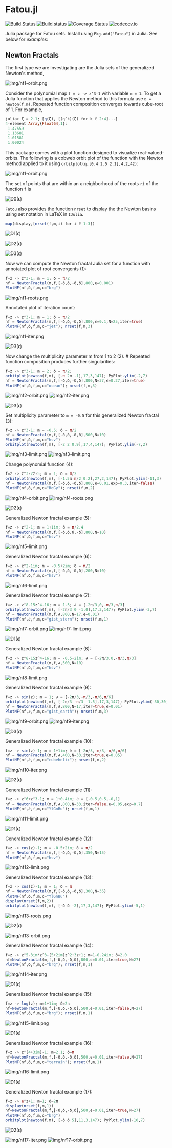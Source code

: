 # Fatou.jl

[![Build Status](https://travis-ci.org/chakravala/Fatou.jl.svg?branch=master)](https://travis-ci.org/chakravala/Fatou.jl) [![Build status](https://ci.appveyor.com/api/projects/status/mdathjmu7jg57u77?svg=true)](https://ci.appveyor.com/project/chakravala/fatou-jl) [![Coverage Status](https://coveralls.io/repos/github/chakravala/Fatou.jl/badge.svg?branch=master)](https://coveralls.io/github/chakravala/Fatou.jl?branch=master) [![codecov.io](http://codecov.io/github/chakravala/Fatou.jl/coverage.svg?branch=master)](http://codecov.io/github/chakravala/Fatou.jl?branch=master)

Julia package for Fatou sets. Install using `Pkg.add("Fatou")` in Julia. See below for *examples*:

## Newton Fractals

The first type we are investigating are the Julia sets of the generalized Newton's method,

![img/nf1-orbit.png](http://latex.codecogs.com/svg.latex?z%20\mapsto%20z%20-%20m%20\frac{f(z)}{f%27(z)}.)

Consider the polynomial map `f = z -> z^3-1` with variable `m = 1`. To get a Julia function that applies the Newton method to this formula use `η = newton(f,m)`. Repeated function composition converges towards cube-root of 1. For example,
```Julia
julia> ζ = 2.1; [η(ζ), [(η^k)(ζ) for k ∈ 2:4]...]
4-element Array{Float64,1}:
 1.47559
 1.13681
 1.01581
 1.00024
```

This package comes with a plot function designed to visualize real-valued-orbits. The following is a cobweb orbit plot of the function with the Newton method applied to it using `orbitplot(η,[0.4 2.5 2.1],4,2,42)`:

![img/nf1-orbit.png](img/nf1-orbit.png)

The set of points that are within an `ϵ` neighborhood of the roots `ri` of the function `f` is

![D0(ϵ)](http://latex.codecogs.com/svg.latex?D_0(\epsilon)%20=%20\left\\{%20z\in\mathbb{C}:%20\left|\\,z%20-%20r_i\\,\right|%3C\epsilon,\\,\forall%20r_i(\\,f(r_i)=0%20)\right\\})

`Fatou` also provides the function `nrset` to display the   the Newton basins using set notation in LaTeX in `IJulia`.

```Julia
map(display,[nrset(f,m,i) for i ∈ 1:3])
```

![D1(ϵ)](http://latex.codecogs.com/svg.latex?D_1(\epsilon)%20=%20\left\\{z\in\mathbb{C}:\left|\\,z%20-%20\frac{z^{3}%20-%201}{3%20z^{2}}%20-%20r_i\\,\right|%3C\epsilon,\\,\forall%20r_i(\\,f(r_i)=0%20)\right\\})

![D2(ϵ)](http://latex.codecogs.com/svg.latex?D_2(\epsilon)%20=%20\left\\{z\in\mathbb{C}:\left|\\,z%20-%20\frac{\left(z%20-%20\frac{z^{3}%20-%201}{3%20z^{2}}\right)^{3}%20-%201}{3%20\left(z%20-%20\frac{z^{3}%20-%201}{3%20z^{2}}\right)^{2}}%20-%20\frac{z^{3}%20-%201}{3%20z^{2}}%20-%20r_i\\,\right|%3C\epsilon,\\,\forall%20r_i(\\,f(r_i)=0%20)\right\\})

![D3(ϵ)](http://latex.codecogs.com/svg.latex?D_3(\epsilon)%20=%20\left\\{z\in\mathbb{C}:\left|\\,z%20-%20\frac{\left(z%20-%20\frac{\left(z%20-%20\frac{z^{3}%20-%201}{3%20z^{2}}\right)^{3}%20-%201}{3%20\left(z%20-%20\frac{z^{3}%20-%201}{3%20z^{2}}\right)^{2}}%20-%20\frac{z^{3}%20-%201}{3%20z^{2}}\right)^{3}%20-%201}{3%20\left(z%20-%20\frac{\left(z%20-%20\frac{z^{3}%20-%201}{3%20z^{2}}\right)^{3}%20-%201}{3%20\left(z%20-%20\frac{z^{3}%20-%201}{3%20z^{2}}\right)^{2}}%20-%20\frac{z^{3}%20-%201}{3%20z^{2}}\right)^{2}}%20-%20\frac{\left(z%20-%20\frac{z^{3}%20-%201}{3%20z^{2}}\right)^{3}%20-%201}{3%20\left(z%20-%20\frac{z^{3}%20-%201}{3%20z^{2}}\right)^{2}}%20-%20\frac{z^{3}%20-%201}{3%20z^{2}}%20-%20r_i\\,\right|%3C\epsilon,\\,\forall%20r_i(\\,f(r_i)=0%20)\right\\})

Now we can compute the Newton fractal Julia set for a function with annotated plot of root convergents (1):

```Julia
f=z -> z^3-1; m = 1; δ = π/2
nf = NewtonFractal(m,f,[-δ,δ,-δ,δ],800,ϵ=0.001)
PlotNF(nf,δ,f,m,c="brg")
```

![img/nf1-roots.png](img/nf1-roots.png)

Annotated plot of iteration count:
```Julia
f=z -> z^3-1; m = 1; δ = π/2
nf = NewtonFractal(m,f,[-δ,δ,-δ,δ],800,ϵ=0.1,N=25,iter=true)
PlotNF(nf,δ,f,m,c="jet"); nrset(f,m,3)
```

![img/nf1-iter.png](img/nf1-iter.png)

![D3(ϵ)](http://latex.codecogs.com/svg.latex?D_3(\epsilon)%20=%20\left\\{z\in\mathbb{C}:\left|\\,z%20-%20\frac{\left(z%20-%20\frac{\left(z%20-%20\frac{z^{3}%20-%201}{3%20z^{2}}\right)^{3}%20-%201}{3%20\left(z%20-%20\frac{z^{3}%20-%201}{3%20z^{2}}\right)^{2}}%20-%20\frac{z^{3}%20-%201}{3%20z^{2}}\right)^{3}%20-%201}{3%20\left(z%20-%20\frac{\left(z%20-%20\frac{z^{3}%20-%201}{3%20z^{2}}\right)^{3}%20-%201}{3%20\left(z%20-%20\frac{z^{3}%20-%201}{3%20z^{2}}\right)^{2}}%20-%20\frac{z^{3}%20-%201}{3%20z^{2}}\right)^{2}}%20-%20\frac{\left(z%20-%20\frac{z^{3}%20-%201}{3%20z^{2}}\right)^{3}%20-%201}{3%20\left(z%20-%20\frac{z^{3}%20-%201}{3%20z^{2}}\right)^{2}}%20-%20\frac{z^{3}%20-%201}{3%20z^{2}}%20-%20r_i\\,\right|%3C\epsilon,\\,\forall%20r_i(\\,f(r_i)=0%20)\right\\})

Now change the multiplicity parameter m from 1 to 2 (2). # Repeated function composition produces further singularities:

```Julia
f=z -> z^3-1; m = 2; δ = π/2;
orbitplot(newton(f,m), [-π 2π -1],17,3,147); PyPlot.ylim(-2,7)
nf = NewtonFractal(m,f,[-δ,δ,-δ,δ],800,N=37,ϵ=0.27,iter=true)
PlotNF(nf,δ,f,m,c="ocean"); nrset(f,m,3)
```

![img/nf2-orbit.png](img/nf2-orbit.png)
![img/nf2-iter.png](img/nf2-iter.png)

![D3(ϵ)](http://latex.codecogs.com/svg.latex?D_3(\epsilon)%20=%20\left\\{z\in\mathbb{C}:\left|\\,z%20-%20\frac{2%20\left(z%20-%20\frac{2%20\left(z%20-%20\frac{2%20z^{3}%20-%202}{3%20z^{2}}\right)^{3}%20-%202}{3%20\left(z%20-%20\frac{2%20z^{3}%20-%202}{3%20z^{2}}\right)^{2}}%20-%20\frac{2%20z^{3}%20-%202}{3%20z^{2}}\right)^{3}%20-%202}{3%20\left(z%20-%20\frac{2%20\left(z%20-%20\frac{2%20z^{3}%20-%202}{3%20z^{2}}\right)^{3}%20-%202}{3%20\left(z%20-%20\frac{2%20z^{3}%20-%202}{3%20z^{2}}\right)^{2}}%20-%20\frac{2%20z^{3}%20-%202}{3%20z^{2}}\right)^{2}}%20-%20\frac{2%20\left(z%20-%20\frac{2%20z^{3}%20-%202}{3%20z^{2}}\right)^{3}%20-%202}{3%20\left(z%20-%20\frac{2%20z^{3}%20-%202}{3%20z^{2}}\right)^{2}}%20-%20\frac{2%20z^{3}%20-%202}{3%20z^{2}}%20-%20r_i\\,\right|%3C\epsilon,\\,\forall%20r_i(\\,f(r_i)=0%20)\right\\})

Set multiplicity parameter to `m = -0.5` for this generalized Newton fractal (3):

```Julia
f=z -> z^3-1; m = -0.5; δ = π/2
nf = NewtonFractal(m,f,[-δ,δ,-δ,δ],500,N=10)
PlotNF(nf,δ,f,m,c="hsv")
orbitplot(newton(f,m), [-2 2 0.9],17,4,147); PyPlot.ylim(-7,2)
```

![img/nf3-limit.png](img/nf3-limit.png)
![img/nf3-limit.png](img/nf3-orbit.png)

Change polynomial function (4):

```Julia
f=z -> z^3-2z-5; m = 1; δ = π/2
orbitplot(newton(f,m), [-1.5π π/2 0.2],27,2,147); PyPlot.ylim(-11,3)
nf = NewtonFractal(m,f,[-δ,δ,-δ,δ],800,ϵ=0.01,exp=0.3,iter=false)
PlotNF(nf,δ,f,m,c="RdGy"); nrset(f,m,2)
```

![img/nf4-orbit.png](img/nf4-orbit.png)
![img/nf4-roots.png](img/nf4-roots.png)

![D2(ϵ)](http://latex.codecogs.com/svg.latex?D_2(\epsilon)%20=%20\left\\{z\in\mathbb{C}:\left|\\,z%20-%20\frac{-%202%20z%20+%20\left(z%20-%20\frac{z^{3}%20-%202%20z%20-%205}{3%20z^{2}%20-%202}\right)^{3}%20-%205%20+%20\frac{2%20z^{3}%20-%204%20z%20-%2010}{3%20z^{2}%20-%202}}{3%20\left(z%20-%20\frac{z^{3}%20-%202%20z%20-%205}{3%20z^{2}%20-%202}\right)^{2}%20-%202}%20-%20\frac{z^{3}%20-%202%20z%20-%205}{3%20z^{2}%20-%202}%20-%20r_i\\,\right|%3C\epsilon,\\,\forall%20r_i(\\,f(r_i)=0%20)\right\\})

Generalized Newton fractal example (5):

```Julia
f=z -> z^2-1; m = 1+1im; δ = π/2.4
nf = NewtonFractal(m,f,[-δ,δ,δ,-δ],800,N=10)
PlotNF(nf,δ,f,m,c="hsv")
```

![img/nf5-limit.png](img/nf5-limit.png)

Generalized Newton fractal example (6):

```Julia
f=z -> z^2-1im; m = -0.5+2im; δ = π/2
nf = NewtonFractal(m,f,[-δ,δ,-δ,δ],200,N=10)
PlotNF(nf,δ,f,m,c="hsv")
```

![img/nf6-limit.png](img/nf6-limit.png)

Generalized Newton fractal example (7):

```Julia
f=z -> z^8-15z^4-16; m = 1.5; ∂ = [-2π/3,0,-π/3,π/3]
orbitplot(newton(f,m), [-2π/3 0 -1.0],17,3,147); PyPlot.ylim(-3,7)
nf = NewtonFractal(m,f,∂,800,N=17,ϵ=0.01)
PlotNF(nf,∂,f,m,c="gist_stern"); nrset(f,m,1)
```
![img/nf7-orbit.png](img/nf7-orbit.png)
![img/nf7-limit.png](img/nf7-limit.png)

![D1(ϵ)](http://latex.codecogs.com/svg.latex?D_1(\epsilon)%20=%20\left\\{z\in\mathbb{C}:\left|\\,z%20-%20\frac{1.5%20z^{8}%20-%2075961.5}{8%20z^{7}}%20-%20r_i\\,\right|%3C\epsilon,\\,\forall%20r_i(\\,f(r_i)=0%20)\right\\})

Generalized Newton fractal example (8):

```Julia
f=z -> z^8-15z^4-16; m = -0.5+2im; ∂ = [-2π/3,0,-π/3,π/3]
nf = NewtonFractal(m,f,∂,500,N=10)
PlotNF(nf,δ,f,m,c="hsv")
```
![img/nf8-limit.png](img/nf8-limit.png)

Generalized Newton fractal example (9):

```Julia
f=z -> sin(z); m = 1; ∂ = [-2π/3,-π/3,-π/6,π/6]
orbitplot(newton(f,m), [-2π/3 -π/3 -1.5],17,3,147); PyPlot.ylim(-30,30)
nf = NewtonFractal(m,f,∂,800,N=17,iter=true,ϵ=0.01)
PlotNF(nf,∂,f,m,c="gist_earth"); nrset(f,m,3)
```
![img/nf9-orbit.png](img/nf9-orbit.png)
![img/nf9-iter.png](img/nf9-iter.png)

![D3(ϵ)](http://latex.codecogs.com/svg.latex?D_3(\epsilon)%20=%20\left\\{z\in\mathbb{C}:\left|\\,z%20-%20\frac{\sin{\left%20(z%20\right%20)}}{\cos{\left%20(z%20\right%20)}}%20-%20\frac{\sin{\left%20(z%20-%20\frac{\sin{\left%20(z%20\right%20)}}{\cos{\left%20(z%20\right%20)}}%20\right%20)}}{\cos{\left%20(z%20-%20\frac{\sin{\left%20(z%20\right%20)}}{\cos{\left%20(z%20\right%20)}}%20\right%20)}}%20+%20\frac{\sin{\left%20(-%20z%20+%20\frac{\sin{\left%20(z%20\right%20)}}{\cos{\left%20(z%20\right%20)}}%20+%20\frac{\sin{\left%20(z%20-%20\frac{\sin{\left%20(z%20\right%20)}}{\cos{\left%20(z%20\right%20)}}%20\right%20)}}{\cos{\left%20(z%20-%20\frac{\sin{\left%20(z%20\right%20)}}{\cos{\left%20(z%20\right%20)}}%20\right%20)}}%20\right%20)}}{\cos{\left%20(-%20z%20+%20\frac{\sin{\left%20(z%20\right%20)}}{\cos{\left%20(z%20\right%20)}}%20+%20\frac{\sin{\left%20(z%20-%20\frac{\sin{\left%20(z%20\right%20)}}{\cos{\left%20(z%20\right%20)}}%20\right%20)}}{\cos{\left%20(z%20-%20\frac{\sin{\left%20(z%20\right%20)}}{\cos{\left%20(z%20\right%20)}}%20\right%20)}}%20\right%20)}}%20-%20r_i\\,\right|%3C\epsilon,\\,\forall%20r_i(\\,f(r_i)=0%20)\right\\})

Generalized Newton fractal example (10):

```Julia
f=z -> sin(z)-1; m = 1+1im; ∂ = [-2π/3,-π/3,-π/6,π/6]
nf = NewtonFractal(m,f,∂,400,N=33,iter=true,ϵ=0.05)
PlotNF(nf,∂,f,m,c="cubehelix"); nrset(f,m,2)
```

![img/nf10-iter.png](img/nf10-iter.png)

![D2(ϵ)](http://latex.codecogs.com/svg.latex?D_2(\epsilon)%20=%20\left\\{z\in\mathbb{C}:\left|\\,z%20-%20\frac{1}{\cos{\left%20(z%20\right%20)}}%20\left(1%20+%20i\right)%20\left(\sin{\left%20(z%20\right%20)}%20-%201\right)%20-%20\frac{\left(1%20+%20i\right)%20\left(\sin{\left%20(z%20-%20\frac{1}{\cos{\left%20(z%20\right%20)}}%20\left(1%20+%20i\right)%20\left(\sin{\left%20(z%20\right%20)}%20-%201\right)%20\right%20)}%20-%201\right)}{\cos{\left%20(z%20-%20\frac{1}{\cos{\left%20(z%20\right%20)}}%20\left(1%20+%20i\right)%20\left(\sin{\left%20(z%20\right%20)}%20-%201\right)%20\right%20)}}%20-%20r_i\\,\right|%3C\epsilon,\\,\forall%20r_i(\\,f(r_i)=0%20)\right\\})

Generalized Newton fractal example (11):

```Julia
f=z -> z^6+z^3-1; m = 1+0.4im; ∂ = [-0.5,0.5,-0,1]
nf = NewtonFractal(m,f,∂,800,N=33,iter=false,ϵ=0.05,exp=0.7)
PlotNF(nf,∂,f,m,c="YlGnBu"); nrset(f,m,1)
```

![img/nf11-limit.png](img/nf11-limit.png)

![D1(ϵ)](http://latex.codecogs.com/svg.latex?D_1(\epsilon)%20=%20\left\\{z\in\mathbb{C}:\left|\\,z%20-%20\frac{\left(1.0%20+%200.4%20i\right)%20\left(z^{6}%20-%20z^{3}%20-%201\right)}{6%20z^{5}%20-%203%20z^{2}}%20-%20r_i\\,\right|%3C\epsilon,\\,\forall%20r_i(\\,f(r_i)=0%20)\right\\})

Generalized Newton fractal example (12):

```Julia
f=z -> cos(z)-1; m = -0.5+2im; δ = π/2
nf = NewtonFractal(m,f,[-δ,δ,-δ,δ],350,N=15)
PlotNF(nf,δ,f,m,c="hsv")
```

![img/nf12-limit.png](img/nf12-limit.png)

Generalized Newton fractal example (13):

```Julia
f=z -> cos(z)-1; m = 1; δ = π
nf = NewtonFractal(m,f,[-δ,δ,-δ,δ],300,N=35)
PlotNF(nf,δ,f,m,c="YlGnBu")
display(nrset(f,m,2))
orbitplot(newton(f,m), [-δ δ -2],17,3,147); PyPlot.ylim(-5,1)
```

![img/nf13-roots.png](img/nf13-roots.png)

![D2(ϵ)](http://latex.codecogs.com/svg.latex?D_2(\epsilon)%20=%20\left\\{z\in\mathbb{C}:\left|\\,z%20+%20\frac{\cos{\left%20(z%20\right%20)}%20-%201}{\sin{\left%20(z%20\right%20)}}%20+%20\frac{\cos{\left%20(z%20+%20\frac{\cos{\left%20(z%20\right%20)}%20-%201}{\sin{\left%20(z%20\right%20)}}%20\right%20)}%20-%201}{\sin{\left%20(z%20+%20\frac{\cos{\left%20(z%20\right%20)}%20-%201}{\sin{\left%20(z%20\right%20)}}%20\right%20)}}%20-%20r_i\\,\right|%3C\epsilon,\\,\forall%20r_i(\\,f(r_i)=0%20)\right\\})

![img/nf13-orbit.png](img/nf13-orbit.png)

Generalized Newton fractal example (14):

```Julia
f=z -> z^5-3im*z^3-(5+2im)z^2+3z+1; m=1-0.24im; δ=2.0
nf=NewtonFractal(m,f,[-δ,δ,-δ,δ],800,ϵ=0.01,iter=true,N=27)
PlotNF(nf,δ,f,m,c="brg"); nrset(f,m,1)
```

![img/nf14-iter.png](img/nf14-iter.png)

![D1(ϵ)](http://latex.codecogs.com/svg.latex?D_1(\epsilon)%20=%20\left\\{z\in\mathbb{C}:\left|\\,z%20-%20\frac{\left(1.0%20-%200.24%20i\right)%20\left(z^{5}%20-%203%20i%20z^{3}%20-%20z^{2}%20\left(5%20+%202%20i\right)%20+%203%20z%20+%201\right)}{5%20z^{4}%20-%209%20i%20z^{2}%20-%202%20z%20\left(5%20+%202%20i\right)%20+%203}%20-%20r_i\\,\right|%3C\epsilon,\\,\forall%20r_i(\\,f(r_i)=0%20)\right\\})

Generalized Newton fractal example (15):

```Julia
f=z -> log(z); m=1+1im; δ=2π
nf=NewtonFractal(m,f,[-δ,δ,-δ,δ],500,ϵ=0.01,iter=false,N=27)
PlotNF(nf,δ,f,m,c="brg"); nrset(f,m,1)
```

![img/nf15-limit.png](img/nf15-limit.png)

![D1(ϵ)](http://latex.codecogs.com/svg.latex?D_1(\epsilon)%20=%20\left\\{z\in\mathbb{C}:\left|\\,-%20z%20\left(1%20-%20i\right)%20\log{\left%20(z%20\right%20)}%20+%20z%20-%20r_i\\,\right|%3C\epsilon,\\,\forall%20r_i(\\,f(r_i)=0%20)\right\\})

Generalized Newton fractal example (16):

```Julia
f=z -> z^(4+3im)-1; m=2.1; δ=π
nf=NewtonFractal(m,f,[-δ,δ,-δ,δ],500,ϵ=0.01,iter=false,N=27)
PlotNF(nf,δ,f,m,c="terrain"); nrset(f,m,1)
```
![img/nf16-limit.png](img/nf16-limit.png)

![D1(ϵ)](http://latex.codecogs.com/svg.latex?D_1(\epsilon)%20=%20\left\\{z\in\mathbb{C}:\left|\\,-%20\frac{z%20z^{-4%20-%203%20i}}{4%20+%203%20i}%20\left(2.1%20z^{4%20+%203%20i}%20-%202.1\right)%20+%20z%20-%20r_i\\,\right|%3C\epsilon,\\,\forall%20r_i(\\,f(r_i)=0%20)\right\\})

Generalized Newton fractal example (17):

```Julia
f=z -> e^z+1; m=1; δ=2π
display(nrset(f,m,1))
nf=NewtonFractal(m,f,[-δ,δ,-δ,δ],500,ϵ=0.01,iter=true,N=27)
PlotNF(nf,δ,f,m,c="brg")
orbitplot(newton(f,m), [-δ δ 5],11,3,147); PyPlot.ylim(-10,7)
```

![D2(ϵ)](http://latex.codecogs.com/svg.latex?D_2(\epsilon)%20=%20\left\\{z\in\mathbb{C}:\left|\\,z%20-%20\left(e^{z}%20+%201\right)%20e^{-%20z}%20-%20\left(e^{z%20-%20\left(e^{z}%20+%201\right)%20e^{-%20z}}%20+%201\right)%20e^{-%20z%20+%20\left(e^{z}%20+%201\right)%20e^{-%20z}}%20-%20r_i\\,\right|%3C\epsilon,\\,\forall%20r_i(\\\,f(r_i)=0%20)\right\\})

![img/nf17-iter.png](img/nf17-iter.png)
![img/nf17-orbit.png](img/nf17-orbit.png)
